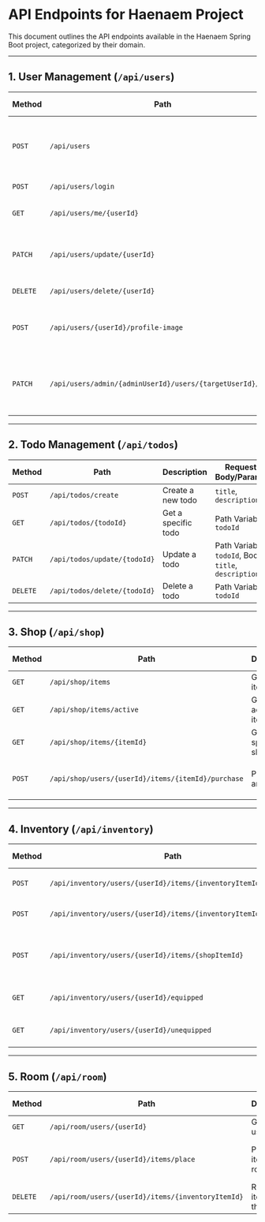 # API Endpoints for Haenaem Project

This document outlines the API endpoints available in the Haenaem Spring Boot project, categorized by their domain.

---

## 1. User Management (`/api/users`)

| Method | Path                                          | Description                                   | Request Body/Params                               |
|--------|-----------------------------------------------|-----------------------------------------------|---------------------------------------------------|
| `POST` | `/api/users`                                  | Register a new user                           | `email`, `nickname`, `password`, `profileImage` (MultipartFile, optional) |
| `POST` | `/api/users/login`                            | Login                                         | `email`, `password`                               |
| `GET`  | `/api/users/me/{userId}`                      | Get user's own information                    | Path Variable: `userId`                           |
| `PATCH`| `/api/users/update/{userId}`                  | Update user information                       | Path Variable: `userId`, Body: `nickname`, `password` (optional) |
| `DELETE`| `/api/users/delete/{userId}`                  | Delete a user                                 | Path Variable: `userId`                           |
| `POST` | `/api/users/{userId}/profile-image`           | Update user's profile image                   | Path Variable: `userId`, RequestParam: `profileImage` (MultipartFile) |
| `PATCH`| `/api/users/admin/{adminUserId}/users/{targetUserId}/role` | (Admin) Update a user's role                  | Path Variables: `adminUserId`, `targetUserId`, RequestParam: `role` (UserRole enum) |

---

## 2. Todo Management (`/api/todos`)

| Method | Path                                          | Description                                   | Request Body/Params                               |
|--------|-----------------------------------------------|-----------------------------------------------|---------------------------------------------------|
| `POST` | `/api/todos/create`                           | Create a new todo                             | `title`, `description`                            |
| `GET`  | `/api/todos/{todoId}`                         | Get a specific todo                           | Path Variable: `todoId`                           |
| `PATCH`| `/api/todos/update/{todoId}`                  | Update a todo                                 | Path Variable: `todoId`, Body: `title`, `description` |
| `DELETE`| `/api/todos/delete/{todoId}`                  | Delete a todo                                 | Path Variable: `todoId`                           |

---

## 3. Shop (`/api/shop`)

| Method | Path                                          | Description                                   | Request Body/Params                               |
|--------|-----------------------------------------------|-----------------------------------------------|---------------------------------------------------|
| `GET`  | `/api/shop/items`                             | Get all shop items                            | None                                              |
| `GET`  | `/api/shop/items/active`                      | Get only active shop items                    | None                                              |
| `GET`  | `/api/shop/items/{itemId}`                    | Get a specific shop item                      | Path Variable: `itemId`                           |
| `POST` | `/api/shop/users/{userId}/items/{itemId}/purchase` | Purchase an item                              | Path Variables: `userId`, `itemId`                |

---

## 4. Inventory (`/api/inventory`)

| Method | Path                                          | Description                                   | Request Body/Params                               |
|--------|-----------------------------------------------|-----------------------------------------------|---------------------------------------------------|
| `POST` | `/api/inventory/users/{userId}/items/{inventoryItemId}/equip` | Equip an item                                 | Path Variables: `userId`, `inventoryItemId`       |
| `POST` | `/api/inventory/users/{userId}/items/{inventoryItemId}/unequip` | Unequip an item                               | Path Variables: `userId`, `inventoryItemId`       |
| `POST` | `/api/inventory/users/{userId}/items/{shopItemId}` | Add an item to inventory (likely part of purchase flow) | Path Variables: `userId`, `shopItemId`            |
| `GET`  | `/api/inventory/users/{userId}/equipped`      | Get equipped items                            | Path Variable: `userId`                           |
| `GET`  | `/api/inventory/users/{userId}/unequipped`    | Get unequipped items                          | Path Variable: `userId`                           |

---

## 5. Room (`/api/room`)

| Method | Path                                          | Description                                   | Request Body/Params                               |
|--------|-----------------------------------------------|-----------------------------------------------|---------------------------------------------------|
| `GET`  | `/api/room/users/{userId}`                    | Get a user's room                             | Path Variable: `userId`                           |
| `POST` | `/api/room/users/{userId}/items/place`        | Place an item in the room                     | Path Variable: `userId`, Body: `inventoryItemId`, `x`, `y` |
| `DELETE`| `/api/room/users/{userId}/items/{inventoryItemId}` | Remove an item from the room                  | Path Variables: `userId`, `inventoryItemId`       |
